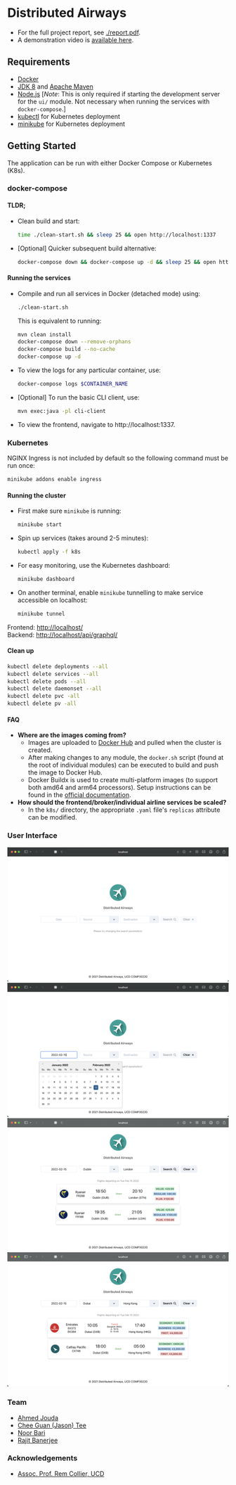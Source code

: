 # Distributed Airways

- For the full project report, see [./report.pdf](./report.pdf).
- A demonstration video is [available here](https://www.youtube.com/watch?v=fcr3hCyup-8).

## Requirements

- [Docker](https://www.docker.com/products/docker-desktop)
- [JDK 8](https://www.oracle.com/ie/java/technologies/javase/javase8-archive-downloads.html) and [Apache Maven](https://maven.apache.org)
- [Node.js](https://nodejs.org/en/) [_Note_: This is only required if starting the development server for the `ui/` module. Not necessary when running the services with `docker-compose`.]
- [kubectl](https://kubernetes.io/docs/tasks/tools/) for Kubernetes deployment
- [minikube](https://minikube.sigs.k8s.io/docs/start/) for Kubernetes deployment

## Getting Started

The application can be run with either Docker Compose or Kubernetes (K8s).

### docker-compose

#### TLDR;

- Clean build and start:
  ```bash
  time ./clean-start.sh && sleep 25 && open http://localhost:1337
  ```
- [Optional] Quicker subsequent build alternative:
  ```bash
  docker-compose down && docker-compose up -d && sleep 25 && open http://localhost:1337
  ```

#### Running the services

- Compile and run all services in Docker (detached mode) using:

  ```bash
  ./clean-start.sh
  ```

  This is equivalent to running:

  ```bash
  mvn clean install
  docker-compose down --remove-orphans
  docker-compose build --no-cache
  docker-compose up -d
  ```

- To view the logs for any particular container, use:
  ```bash
  docker-compose logs $CONTAINER_NAME
  ```
- [Optional] To run the basic CLI client, use:
  ```bash
  mvn exec:java -pl cli-client
  ```
- To view the frontend, navigate to http://localhost:1337.

### Kubernetes

NGINX Ingress is not included by default so the following command must be run once:

```bash
minikube addons enable ingress
```

#### Running the cluster

- First make sure `minikube` is running:

  ```bash
  minikube start
  ```

- Spin up services (takes around 2-5 minutes):

  ```bash
  kubectl apply -f k8s
  ```

- For easy monitoring, use the Kubernetes dashboard:

  ```bash
  minikube dashboard
  ```

- On another terminal, enable `minikube` tunnelling to make service accessible on localhost:

  ```bash
  minikube tunnel
  ```

Frontend: [http://localhost/](http://localhost/)<br/>
Backend: [http://localhost/api/graphql/](http://localhost/api/graphql/)

#### Clean up

```bash
kubectl delete deployments --all
kubectl delete services --all
kubectl delete pods --all
kubectl delete daemonset --all
kubectl delete pvc -all
kubectl delete pv -all
```

#### FAQ

- **Where are the images coming from?**
  - Images are uploaded to [Docker Hub](https://hub.docker.com/u/distributedairways) and pulled when the cluster is created.
  - After making changes to any module, the `docker.sh` script (found at the root of individual modules) can be executed to build and push the image to Docker Hub.
  - Docker Buildx is used to create multi-platform images (to support both amd64 and arm64 processors). Setup instructions can be found in the [official documentation](https://docs.docker.com/buildx/working-with-buildx/).
- **How should the frontend/broker/individual airline services be scaled?**
  - In the `k8s/` directory, the appropriate `.yaml` file's `replicas` attribute can be modified.

### User Interface

![](./images/sc-01.png)
![](./images/sc-02.png)
![](./images/sc-03.png)
![](./images/sc-04.png)

### Team

- [Ahmed Jouda](https://github.com/AhmedJouda2000)
- [Chee Guan (Jason) Tee](https://www.jasontcg.com)
- [Noor Bari](https://github.com/noorb98)
- [Rajit Banerjee](https://rajitbanerjee.com)

### Acknowledgements

- [Assoc. Prof. Rem Collier, UCD](https://people.ucd.ie/rem.collier)
